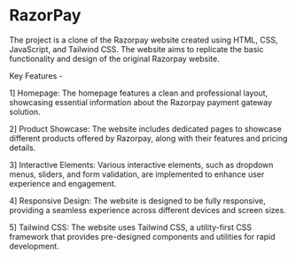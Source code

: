 # RazorPay                                                                                                                                      

The project is a clone of the Razorpay website created using HTML, CSS, JavaScript, and Tailwind CSS. The website aims to replicate the basic functionality and design of the original Razorpay website.                                 


Key Features -                                                                                                                                                                                                                 

                                                                                                                                             
                                                                                                                                      
1] Homepage: The homepage features a clean and professional layout, showcasing essential information about the Razorpay payment gateway solution.

2] Product Showcase: The website includes dedicated pages to showcase different products offered by Razorpay, along with their features and pricing details.

3] Interactive Elements: Various interactive elements, such as dropdown menus, sliders, and form validation, are implemented to enhance user experience and engagement.

4] Responsive Design: The website is designed to be fully responsive, providing a seamless experience across different devices and screen sizes.

5] Tailwind CSS: The website uses Tailwind CSS, a utility-first CSS framework that provides pre-designed components and utilities for rapid development.

